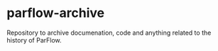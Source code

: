 # parflow-archive
Repository to archive documenation, code and anything related to the history of ParFlow.

